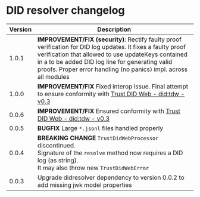 # DID resolver changelog

| Version | Description                                                                                                                                                                                                                                                                                |
|---------|--------------------------------------------------------------------------------------------------------------------------------------------------------------------------------------------------------------------------------------------------------------------------------------------|
| 1.0.1   | **IMPROVEMENT/FIX (security)**: Rectify faulty proof verification for DID log updates. It fixes a faulty proof verification that allowed to use updateKeys contained in a to be added DID log line for generating valid proofs. Proper error handling (no panics) impl. across all modules |
| 1.0.0   | **IMPROVEMENT/FIX** Fixed interop issue. Final attempt to ensure conformity with [Trust DID Web - did:tdw - v0.3](https://identity.foundation/trustdidweb/v0.3/)                                                                                                                           |
| 0.0.6   | **IMPROVEMENT/FIX** Ensured conformity with [Trust DID Web - did:tdw - v0.3](https://identity.foundation/trustdidweb/v0.3/)                                                                                                                                                                |
| 0.0.5   | **BUGFIX** Large `*.jsonl` files handled properly                                                                                                                                                                                                                                          |
| 0.0.4   | **BREAKING CHANGE** `TrustDidWebProcessor` discontinued. <br/>Signature of the `resolve` method now requires a DID log (as string). <br/>It may also throw new `TrustDidWebError`                                                                                                          |
| 0.0.3   | Upgrade didresolver dependency to version 0.0.2 to add missing jwk model properties                                                                                                                                                                                                        |


